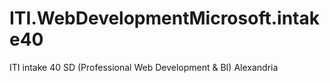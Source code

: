 # ITI.WebDevelopmentMicrosoft.intake40
ITI intake 40 SD (Professional Web Development &amp; BI) Alexandria

